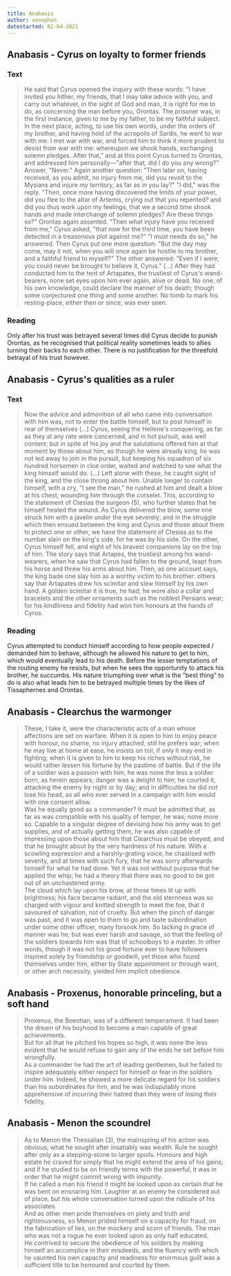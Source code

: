 ```yaml
---
title: Anabasis
author: xenophon
datestarted: 02-04-2021
---
```

## Anabasis - Cyrus on loyalty to former friends
### Text
> He said that Cyrus opened the inquiry with these words: "I have invited you hither, my friends, that I may take advice with you, and carry out whatever, in the sight of God and man, it is right for me to do, as concerning the man before you, Orontas. The prisoner was, in the first instance, given to me by my father, to be my faithful subject. In the next place, acting, to use his own words, under the orders of my brother, and having hold of the acropolis of Sardis, he went to war with me.
> I met war with war, and forced him to think it more prudent to desist from war with me: whereupon we shook hands, exchanging solemn pledges. After that," and at this point Cyrus turned to Orontas, and addressed him personally—"after that, did I do you any wrong?"
> Answer, "Never."
> Again another question: "Then later on, having received, as you admit, no injury from me, did you revolt to the Mysians and injure my territory, as far as in you lay?"
> "I did," was the reply.
> "Then, once more having discovered the limits of your power, did you flee to the altar of Artemis, crying out that you repented? and did you thus work upon my feelings, that we a second time shook hands and made interchange of solemn pledges? Are these things so?"
> Orontas again assented. "Then what injury have you received from me," Cyrus asked, "that now for the third time, you have been detected in a treasonous plot against me?"
> "I must needs do so," he answered. Then Cyrus put one more question: "But the day may come, may it not, when you will once again be hostile to my brother, and a faithful friend to myself?"
> The other answered: "Even if I were, you could never be brought to believe it, Cyrus."
> (...)
> After they had conducted him to the tent of Artapates, the trustiest of Cyrus's wand-bearers, none set eyes upon him ever again, alive or dead. No one, of his own knowledge, could declare the manner of his death; though some conjectured one thing and some another. No tomb to mark his resting-place, either then or since, was ever seen.

### Reading
Only after his trust was betrayed several times did Cyrus decide to punish Orontas, as he recognised that political reality sometimes leads to allies turning their backs to each other.
There is no justification for the threefold betrayal of his trust however.

## Anabasis - Cyrus's qualities as a ruler
### Text
> Now the advice and admonition of all who came into conversation with him was, not to enter the battle himself, but to post himself in rear of themselves
> (...)
> Cyrus, seeing the Hellene's conquering, as far as they at any rate were concerned, and in hot pursuit, was well content; but in spite of his joy and the salutations offered him at that moment by those about him, as though he were already king, he was not led away to join in the pursuit, but keeping his squadron of six hundred horsemen in cloe order, waited and watched to see what the king himself would do.
> (...)
> Left alone with these, he caught sight of the king, and the close throng about him. Unable longer to contain himself, with a cry, "I see the man," he rushed at him and dealt a blow at his chest, wounding him through the corselet. This, according to the statement of Ctesias the surgeon (5), who further states that he himself healed the wound. As Cyrus delivered the blow, some one struck him with a javelin under the eye severely; and in the struggle which then ensued between the king and Cyrus and those about them to protect one or other, we have the statement of Ctesias as to the number slain on the king's side, for he was by his side. On the other, Cyrus himself fell, and eight of his bravest companions lay on the top of him. The story says that Artapes, the trustiest among his wand-wearers, when he saw that Cyrus had fallen to the ground, leapt from his horse and threw his arms about him. Then, as one account says, the king bade one slay him as a worthy victim to his brother: others say that Artapates drew his scimitar and slew himself by his own hand. A golden scimitar it is true, he had; he wore also a collar and bracelets and the other ornaments such as the noblest Persians wear; for his kindliness and fidelity had won him honours at the hands of Cyrus.
### Reading
Cyrus attempted to conduct himself according to how people expected / demanded him to behave, although he allowed his nature to get to him, which would eventually lead to his death.
Before the lesser temptations of the routing enemy he resists, but when he sees the opportunity to attack his brother, he succumbs.
His nature triumphing over what is the "best thing" to do is also what leads him to be betrayed multiple times by the likes of Tissaphernes and Orontas.

## Anabasis - Clearchus the warmonger
> These, I take it, were the characteristic acts of a man whose affections are set on warfare. When it is open to him to enjoy peace with honour, no shame, no injury attached, still he prefers war; when he may live at home at ease, he insists on toil, if only it may end in fighting; when it is given to him to keep his riches without risk, he would rather lessen his fortune by the pastime of battle.
> But if the life of a soldier was a passion with him, he was none the less a soldier born, as herein appears; danger was a delight to him; he courted it, attacking the enemy by night or by day; and in difficulties he did not lose his head, as all who ever served in a campaign with him would with one consent allow.
> \
> Was he equally good as a commander? It must be admitted that, as far as was compatible with his quality of temper, he was; none more so. Capable to a singular degree of devising how his army was to get supplies, and of actually getting them, he was also capable of impressing upon those about him that Clearchus must be obeyed; and that he brought about by the very hardness of his nature. With a scowling expression and a harshly-grating voice, he chastised with severity, and at times with such fury, that he was sorry afterwards himself for what he had done. Yet it was not without purpose that he applied the whip; he had a theory that there was no good to be got out of an unchastened army.
> \
> The cloud which lay upon his brow, at those times lit up with brightness; his face became radiant, and the old sternness was so charged with vigour and knitted strength to meet the foe, that it savoured of salvation, not of cruelty. But when the pinch of danger was past, and it was open to them to go and taste subordination under some other officer, many forsook him. So lacking in grace of manner was he; but was ever harsh and savage, so that the feeling of the soldiers towards him was that of schoolboys to a master. In other words, though it was not his good fortune ever to have followers inspired solely by friendship or goodwill, yet those who found themselves under him, either by State appointment or through want, or other arch necessity, yielded him implicit obedience.

## Anabasis - Proxenus, honorable princeling, but a soft hand
> Proxenus, the Boeotian, was of a different temperament. It had been the dream of his boyhood to become a man capable of great achievements.
> \
>  But for all that he pitched his hopes so high, it was none the less evident that he would refuse to gain any of the ends he set before him wrongfully. 
>  \
>  As a commander he had the art of leading gentlemen, but he failed to inspire adequately either respect for himself or fear in the soldiers under him. Indeed, he showed a more delicate regard for his soldiers than his subordinates for him, and he was indisputably more apprehensive of incurring their hatred than they were of losing their fidelity.

## Anabasis - Menon the scoundrel
> As to Menon the Thessalian (3), the mainspring of his action was obvious; what he sought after insatiably was wealth. Rule he sought after only as a stepping-stone to larger spoils. Honours and high estate he craved for simply that he might extend the area of his gains; and if he studied to be on friendly terms with the powerful, it was in order that he might commit wrong with impunity.
> \
>  If he called a man his friend it might be looked upon as certain that he was bent on ensnaring him. Laughter at an enemy he considered out of place, but his whole conversation turned upon the ridicule of his associates.
>  \
>  And as other men pride themselves on piety and truth and righteousness, so Menon prided himself on a capacity for fraud, on the fabrication of lies, on the mockery and scorn of friends. The man who was not a rogue he ever looked upon as only half educated.
>  \
>  He contrived to secure the obedience of his solders by making himself an accomplice in their misdeeds, and the fluency with which he vaunted his own capacity and readiness for enormous guilt was a sufficient title to be honoured and courted by them.
